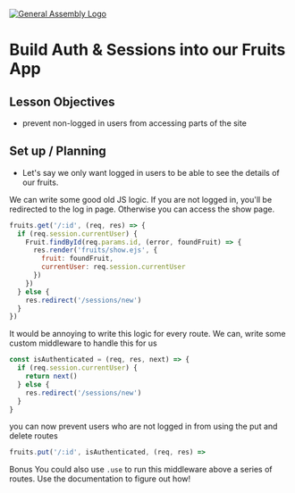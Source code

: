 [![General Assembly Logo](https://camo.githubusercontent.com/1a91b05b8f4d44b5bbfb83abac2b0996d8e26c92/687474703a2f2f692e696d6775722e636f6d2f6b6538555354712e706e67)](https://generalassemb.ly)

# Build Auth & Sessions into our Fruits App

## Lesson Objectives

- prevent non-logged in users from accessing parts of the site

## Set up / Planning

- Let's say we only want logged in users to be able to see the details of our fruits.

We can write some good old JS logic. If you are not logged in, you'll be redirected to the log in page. Otherwise you can access the show page.

```js
fruits.get('/:id', (req, res) => {
  if (req.session.currentUser) {
    Fruit.findById(req.params.id, (error, foundFruit) => {
      res.render('fruits/show.ejs', {
        fruit: foundFruit,
        currentUser: req.session.currentUser
      })
    })
  } else {
    res.redirect('/sessions/new')
  }
})
```

It would be annoying to write this logic for every route. We can, write some custom middleware to handle this for us

```js
const isAuthenticated = (req, res, next) => {
  if (req.session.currentUser) {
    return next()
  } else {
    res.redirect('/sessions/new')
  }
}
```

you can now prevent users who are not logged in from using the put and delete routes

```js
fruits.put('/:id', isAuthenticated, (req, res) =>
```

Bonus
You could also use `.use` to run this middleware above a series of routes. Use the documentation to figure out how!